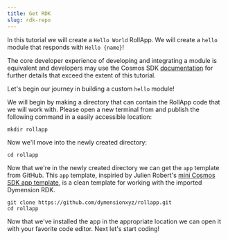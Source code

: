 ```yaml
---
title: Get RDK
slug: rdk-repo
---
```


In this tutorial we will create a `Hello World` RollApp. We will create a `hello` module that responds with `Hello {name}`!

The core developer experience of developing and integrating a module is equivalent and developers may use the Cosmos SDK [documentation](https://docs.cosmos.network/) for further details that exceed the extent of this tutorial.

Let's begin our journey in building a custom `hello` module!

We will begin by making a directory that can contain the RollApp code that we will work with. Please open a new terminal from and publish the following command in a easily accessible location:

```
mkdir rollapp
```

Now we'll move into the newly created directory:

```
cd rollapp
```

Now that we're in the newly created directory we can get the `app` template from GitHub. This `app` template, inspiried by Julien Robert's [mini Cosmos SDK app template](https://github.com/julienrbrt/chain-minimal), is a clean template for working with the imported Dymension RDK.

```
git clone https://github.com/dymensionxyz/rollapp.git
cd rollapp
```

Now that we've installed the app in the appropriate location we can open it with your favorite code editor. Next let's start coding!
